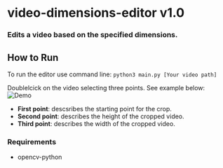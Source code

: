 # video-dimensions-editor v1.0

### Edits a video based on the specified dimensions.

## How to Run

To run the editor use command line: `python3 main.py [Your video path]`

Doublelcick on the video selecting three points. See example below:
![Demo](./images/scooby_demo.gif)

- **First point**: descsribes the starting point for the crop.
- **Second point**: describes the height of the cropped video.
- **Third point**: describes the width of the cropped video.

### Requirements

- opencv-python
